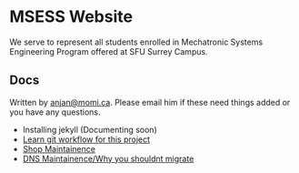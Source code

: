 # MSESS Website
We serve to represent all students enrolled in Mechatronic Systems Engineering Program offered at SFU Surrey Campus.

## Docs
Written by anjan@momi.ca. Please email him if these need things added or you have any questions.

- Installing jekyll (Documenting soon)
- [Learn git workflow for this project](https://github.com/msess/msess.github.io/blob/master/CONTRIBUTING.md)
- [Shop Maintainence](https://github.com/msess/msess.github.io/wiki/shop)
- [DNS Maintainence/Why you shouldnt migrate](https://github.com/msess/msess.github.io/wiki/Domain)
